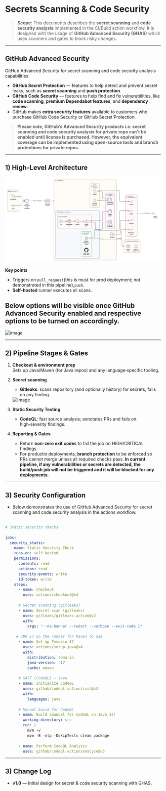 # Secrets Scanning & Code Security

> **Scope:** This documents describes the **secret scanning** and **code security analysis** implemented in the CI/Build action workflow. It is designed with the usage of **GitHub Advanced Security (GHAS)** which uses scanners and gates to block risky changes.

---

## GitHub Advanced Security

GitHub Advanced Security for secret scanning and code security analysis capabilities:

- **GitHub Secret Protection** — features to help detect and prevent secret leaks, such as **secret scanning** and **push protection**.
- **GitHub Code Security** — features to help find and fix vulnerabilities, like **code scanning**, **premium Dependabot features**, and **dependency review**.
- GitHub makes **extra security features** available to customers who purchase GitHub Code Security or GitHub Secret Protection.

> **Please note, GitHub’s Advanced Security products i.e. secret scanning and code security analysis for private repo can't be enabled until license is purchased. However, the equivalent coverage can be implemented using open‑source tools and branch protections for private repos.**

---

## 1) High‑Level Architecture

![HLD Shift Left Security](shift-left-security.png "CI/CD Security ")

**Key points**
- Triggers on `pull_request`(this is must for prod deployment; not demonstrated in this pipeline),`push`.
- **Self‑hosted** runner executes all scans.

## Below options will be visible once GitHub Advanced Security enabled and respective options to be turned on accordingly.


<img width="810" height="740" alt="image" src="https://github.com/user-attachments/assets/18f21a43-9bf6-425a-8d70-28b75cd74e0a" />


---

## 2) Pipeline Stages & Gates

1) **Checkout & environment prep**  
   Sets up Java/Maven (for Java repos) and any language‑specific tooling.

2) **Secret scanning**
 
   - **Gitleaks**: scans repository (and optionally history) for secrets, fails on any finding. 
  
   <img width="956" height="740" alt="image" src="https://github.com/user-attachments/assets/9c9237f3-bd8f-4ede-a473-ccecb7778795" />


4) **Static Security Testing**  
   - **CodeQL**: fast source analysis; annotates PRs and fails on high‑severity findings.

5) **Reporting & Gates**  
   - Return **non‑zero exit codes** to fail the job on HIGH/CRITICAL findings.  
   - For productio  deployments, **branch protection** to be enforced so PRs cannot merge unless all required checks pass. **In current pipeline, if any vulnerabilities or secrets are detected, the build/push job will not be triggered and it will be blocked for any deployments.**

---

## 3) Security Configuration

- Below demonstrates the use of GitHub Advanced Security for secret scanning and code security analysis in the actions workflow.

```yaml

# Static security checks

jobs:
  security_static:
    name: Static Security Check
    runs-on: self-hosted
    permissions:
      contents: read
      actions: read
      security-events: write
      id-token: write
    steps:
      - name: Checkout
        uses: actions/checkout@v4

      # Secret scanning (gitleaks)
      - name: Secret scan (gitleaks)
        uses: gitleaks/gitleaks-action@v2
        with:
          args: "--no-banner --redact --verbose --exit-code 1"
      
     # JDK 17 on the runner for Maven to use
      - name: Set up Temurin 17
        uses: actions/setup-java@v4
        with:
          distribution: temurin
          java-version: '17'
          cache: maven

      # SAST (CodeQL) — Java
      - name: Initialize CodeQL
        uses: github/codeql-action/init@v3
        with:
          languages: java

      # Manual build for CodeQL
      - name: Build (manual for CodeQL on Java 17)
        working-directory: src
        run: |
          mvn -v
          mvn -B -ntp -DskipTests clean package

      - name: Perform CodeQL Analysis
        uses: github/codeql-action/analyze@v3
```
---

## 3) Change Log
- **v1.0** — Initial design for secret & code security scanning with GHAS.
